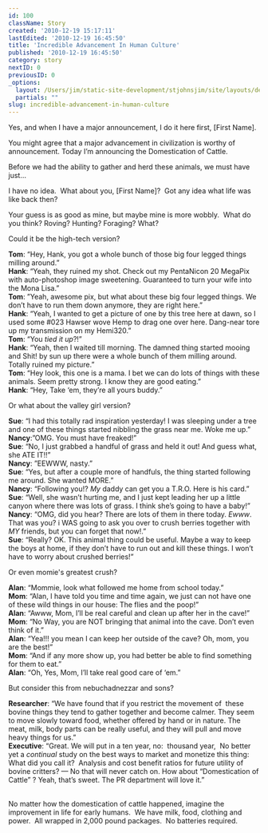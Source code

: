 ```yaml
---
id: 100
className: Story
created: '2010-12-19 15:17:11'
lastEdited: '2010-12-19 16:45:50'
title: 'Incredible Advancement In Human Culture'
published: '2010-12-19 16:45:50'
category: story
nextID: 0
previousID: 0
_options:
  layout: /Users/jim/static-site-development/stjohnsjim/site/layouts/default.static.ttml
  partials: ""
slug: incredible-advancement-in-human-culture
---
```

<p>Yes, and when I have a major announcement, I do it here first, [First Name].</p>
<p>You might agree that a major advancement in civilization is worthy of announcement.  Today I&rsquo;m announcing the Domestication of Cattle.</p>
<p>Before we had the ability to gather and herd these animals, we must have just&hellip;</p>
<p>I have no idea. &nbsp;What about you, [First Name]? &nbsp;Got any idea what life was like back then?</p>
<p>Your guess is as good as mine, but maybe mine is more wobbly. &nbsp;What do you think? Roving? Hunting? Foraging? What?</p>
<p>Could it be the high-tech version?</p>
<p ><b>Tom</b>: &ldquo;Hey, Hank, you got a whole bunch of those big four legged things milling around.&rdquo; <br />
<b> Hank</b>: &ldquo;Yeah, they ruined my shot.  Check out my PentaNicon 20 MegaPix with auto-photoshop image sweetening.  Guaranteed to turn your wife into the Mona Lisa.&rdquo;<br />
<b> Tom</b>: &rdquo;Yeah, awesome pix, but what about these big four legged things.  We don&rsquo;t have to run them down anymore, they are right here.&rdquo;<br />
<b> Hank</b>: &ldquo;Yeah, I wanted to get a picture of one by this tree here at dawn, so I used some #023 Hawser wove Hemp to drag one over here.  Dang-near tore up my transmission on my Hemi320.&rdquo;<br />
<b> Tom</b>: &ldquo;You <i>tied it up</i>?!&rdquo;<br />
<b> Hank</b>: &ldquo;Yeah, then I waited till morning.  The damned thing started mooing and Shit! by sun up there were a whole bunch of them milling around. Totally ruined my picture.&rdquo;<br />
<b> Tom</b>: &ldquo;Hey look, this one is a mama.  I bet we can do lots of things with these animals.  Seem pretty strong.  I know they are good eating.&rdquo;<br />
<b> Hank</b>: &ldquo;Hey, Take &lsquo;em, they&rsquo;re all yours buddy.&rdquo;</p>
<p>Or what about the valley girl version?</p>
<p ><b>Sue</b>: &ldquo;I had this totally rad inspiration yesterday!  I was sleeping under a tree and one of these things started nibbling the grass near me.  Woke me up.&rdquo;<br />
<b> Nancy</b>:&rdquo;OMG.  You must have freaked!&rdquo;<br />
<b> Sue</b>: &ldquo;No, I just grabbed a handful of grass and held it out!  And guess what, she ATE IT!!&rdquo;<br />
<b> Nancy</b>: &rdquo;EEWWW, nasty.&rdquo;<br />
<b> Sue</b>: &ldquo;Yes, but after a couple more of handfuls, the thing started following me around.  She wanted MORE.&rdquo;<br />
<b> Nancy</b>: &ldquo;Following you!?  <i>My</i> daddy can get you a T.R.O. Here is his card.&rdquo;<br />
<b> Sue</b>: &ldquo;Well, she wasn&rsquo;t hurting me, and I just kept leading her up a little canyon where there was lots of grass.  I think she&rsquo;s going to have a baby!&rdquo;<br />
<b> Nancy</b>: &ldquo;OMG, did you hear?  There are lots of them in there today.  <i>Ewww</i>.  That was you?  i WAS going to ask you over to crush berries together with <i>MY</i> friends, but you can forget that now!.&rdquo;<br />
<b> Sue</b>: &ldquo;Really? OK. This animal thing could be useful.  Maybe a way to keep the boys at home, if they don&rsquo;t have to run out and kill these things.  I won&rsquo;t have to worry about crushed berries!&rdquo;</p>
<p>Or even momie's greatest crush?</p>
<p ><b>Alan</b>: &ldquo;Mommie, look what followed me home from school today.&rdquo;<br />
<b> Mom</b>: &ldquo;Alan, I have told you time and time again, we just can not have one of these wild things in our house:  The flies and the poop!&rdquo;<br />
<b> Alan</b>: &ldquo;Awww, Mom, I&rsquo;ll be real careful and clean up after her in the cave!&rdquo;<br />
<b> Mom</b>: &ldquo;No Way, you are NOT bringing that animal into the cave.  Don&rsquo;t even think of it.&rdquo;<br />
<b> Alan</b>: &ldquo;Yea!!! you mean I can keep her outside of the cave?  Oh, mom, you are the best!&rdquo;<br />
<b> Mom</b>: &ldquo;And if any more show up, you had better be able to find something for them to eat.&rdquo;<br />
<b> Alan</b>: &ldquo;Oh, Yes, Mom, I&rsquo;ll take real good care of &lsquo;em.&rdquo;</p>
<p>But consider this from nebuchadnezzar and sons?</p>
<p ><b>Researcher</b>: &ldquo;We have found that if you restrict the movement of &nbsp;these bovine things they tend to gather together and become calmer.  They seem to move slowly toward food, whether offered by hand or in nature.  The meat, milk, body parts can be really useful, and they will pull and move heavy things for us.&rdquo;<br />
<b> Executive</b>: &ldquo;Great.  We will put in a ten year, no: &nbsp;thousand year, &nbsp;No better yet a <i>continual</i> study on the best ways to market and monetize this thing: What did you call it? &nbsp;Analysis and cost benefit ratios for future utility of bovine critters? &mdash; No that will never catch on.  How about &ldquo;Domestication of Cattle&rdquo; ? Yeah, that&rsquo;s sweet.  The PR department will love it.&rdquo;</p>
<p><br />
No matter how the domestication of cattle happened, imagine the improvement in life for early humans. &nbsp;We have milk, food, clothing and power. &nbsp;All wrapped in 2,000 pound packages. &nbsp;No batteries required.&nbsp;</p>
